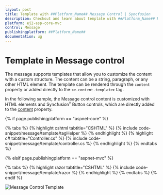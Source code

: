 ```yaml
---
layout: post
title: Template with ##Platform_Name## Message Control | Syncfusion
description: Checkout and learn about template with ##Platform_Name## Message control of Syncfusion Essential JS 2 and more details.
platform: ej2-asp-core-mvc
control: Message
publishingplatform: ##Platform_Name##
documentation: ug
---
```


# Template in Message control

The message supports templates that allow you to customize the content with a custom structure. The content can be a string, paragraph, or any other HTML element. The template can be rendered through the `content` property or added directly to the `<e-content-template>` tag.

In the following sample, the Message control content is customized with HTML elements and Syncfusion<sup style="font-size:70%">&reg;</sup> Button controls, which are directly added to the [content](https://help.syncfusion.com/cr/aspnetcore-js2/Syncfusion.EJ2.Notifications.Message.html#Syncfusion_EJ2_Notifications_Message_Content) property.

{% if page.publishingplatform == "aspnet-core" %}

{% tabs %}
{% highlight cshtml tabtitle="CSHTML" %}
{% include code-snippet/message/template/tagHelper %}
{% endhighlight %}
{% highlight c# tabtitle="Controller.cs" %}
{% include code-snippet/message/template/controller.cs %}
{% endhighlight %}
{% endtabs %}

{% elsif page.publishingplatform == "aspnet-mvc" %}

{% tabs %}
{% highlight razor tabtitle="CSHTML" %}
{% include code-snippet/message/template/razor %}
{% endhighlight %}
{% endtabs %}
{% endif %}

![Message Control Template](images/message-template.png)